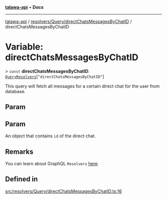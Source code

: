 [**talawa-api**](../../../../README.md) • **Docs**

***

[talawa-api](../../../../modules.md) / [resolvers/Query/directChatsMessagesByChatID](../README.md) / directChatsMessagesByChatID

# Variable: directChatsMessagesByChatID

\> `const` **directChatsMessagesByChatID**: [`QueryResolvers`](../../../../types/generatedGraphQLTypes/type-aliases/QueryResolvers.md)\[`"directChatsMessagesByChatID"`\]

This query will fetch all messages for a certain direct chat for the user from database.

## Param

## Param

An object that contains `id` of the direct chat.

## Remarks

You can learn about GraphQL `Resolvers`
[here](https://www.apollographql.com/docs/apollo-server/data/resolvers/).

## Defined in

[src/resolvers/Query/directChatsMessagesByChatID.ts:16](https://github.com/PalisadoesFoundation/talawa-api/blob/0e711c6a6b57f55ab5776fc9c8edfc5ebc0b3d70/src/resolvers/Query/directChatsMessagesByChatID.ts#L16)
